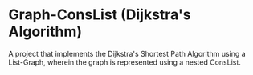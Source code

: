 # Graph-ConsList (Dijkstra's Algorithm)

A project that implements the Dijkstra's Shortest Path Algorithm using a List-Graph, wherein the graph is represented using a nested ConsList.

